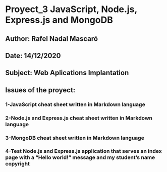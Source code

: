 # Proyect_3 JavaScript, Node.js, Express.js and MongoDB

## Author: Rafel Nadal Mascaró
## Date: 14/12/2020
## Subject: Web Aplications Implantation

## Issues of the proyect:

### 1-JavaScript cheat sheet written in Markdown language
### 2-Node.js and Express.js cheat sheet written in Markdown language
### 3-MongoDB cheat sheet written in Markdown language
### 4-Test Node.js and Express.js application that serves an index page with a “Hello world!” message and my student’s name copyright